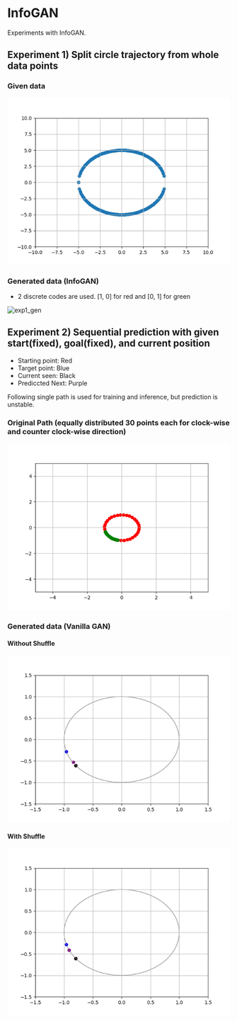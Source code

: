 # InfoGAN

Experiments with InfoGAN.


## Experiment 1) Split circle trajectory from whole data points

### Given data

![exp1](/assets/exp1/original.png)

### Generated data (InfoGAN)

* 2 discrete codes are used. [1, 0] for red and [0, 1] for green

![exp1_gen](/assets/exp1/infogan.gif)


## Experiment 2) Sequential prediction with given start(fixed), goal(fixed), and current position

* Starting point: Red
* Target point: Blue
* Current seen: Black
* Prediccted Next: Purple

Following single path is used for training and inference, but prediction is unstable.

### Original Path (equally distributed 30 points each for clock-wise and counter clock-wise direction)

![exp2](/assets/exp2/original.png)

### Generated data (Vanilla GAN)

#### Without Shuffle

![exp2_wo_shuffle](/assets/exp2/wo_shuffle.gif)

#### With Shuffle

![exp2_shuffle](/assets/exp2/w_shuffle.gif)







